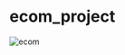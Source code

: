# ecom_project
![ecom](https://user-images.githubusercontent.com/50179354/155885318-91de39e2-a7a2-456f-9231-58e112667f8b.jpg)

